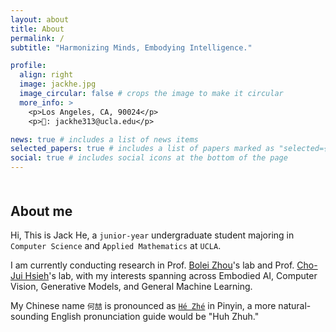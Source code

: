 ```yaml
---
layout: about
title: About
permalink: /
subtitle: "Harmonizing Minds, Embodying Intelligence."

profile:
  align: right
  image: jackhe.jpg
  image_circular: false # crops the image to make it circular
  more_info: >
    <p>Los Angeles, CA, 90024</p>
    <p>📧: jackhe313@ucla.edu</p>

news: true # includes a list of news items
selected_papers: true # includes a list of papers marked as "selected={true}"
social: true # includes social icons at the bottom of the page
---
```


<h2 style="margin-top: 50px;">About me</h2>

Hi, This is Jack He, a `junior-year` undergraduate student majoring in `Computer Science` and `Applied Mathematics` at `UCLA`. 

I am currently conducting research in Prof. [Bolei Zhou](https://boleizhou.github.io/)'s lab and Prof. [Cho-Jui Hsieh](https://web.cs.ucla.edu/~chohsieh/)'s lab, with my interests spanning across Embodied AI, Computer Vision, Generative Models, and General Machine Learning.

My Chinese name `何喆` is pronounced as [`Hé Zhé`](https://translate.google.com/?sl=auto&tl=zh-CN&text=%E4%BD%95%E5%96%86&op=translate) in Pinyin, a more natural-sounding English pronunciation guide would be "Huh Zhuh."
